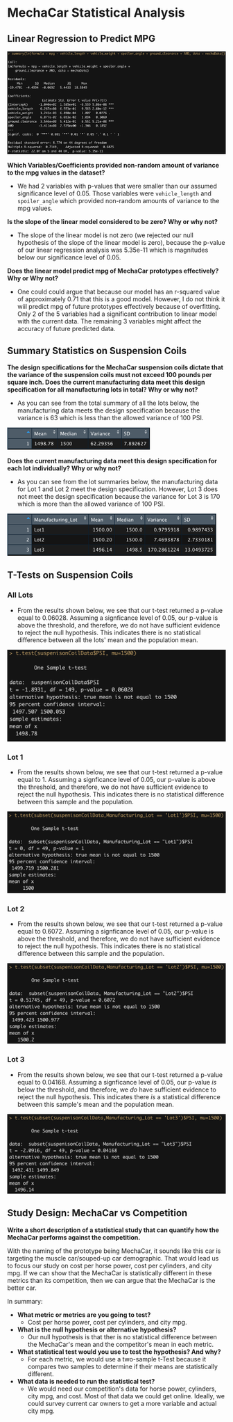 # MechaCar Statistical Analysis


## Linear Regression to Predict MPG

<img src='Images/summary_mpg_linear_regression.png'>

<strong>Which Variables/Coefficients provided non-random amount of variance to the mpg values in the dataset?</strong>
- We had 2 variables with p-values that were smaller than our assumed significance level of 0.05. Those variables were `vehicle_length` and `spoiler_angle` which provided non-random amounts of variance to the mpg values.

<strong>Is the slope of the linear model considered to be zero? Why or why not?</strong>
- The slope of the linear model is not zero (we rejected our null hypothesis of the slope of the linear model is zero), because the p-value of our linear regression analysis was 5.35e-11 which is magnitudes below our significance level of 0.05.

<strong>Does the linear model predict mpg of MechaCar prototypes effectively? Why or Why not?</strong>
- One could could argue that because our model has an r-squared value of approximately 0.71 that this is a good model. However, I do not think it wiil predict mpg of future prototypes effectively because of overfitting. Only 2 of the 5 variables had a significant contribution to linear model with the current data. The remaining 3 variables might affect the accuracy of future predicted data.

## Summary Statistics on Suspension Coils

<strong>The design specifications for the MechaCar suspension coils dictate that the variance of the suspension coils must not exceed 100 pounds per square inch. Does the current manufacturing data meet this design specification for all manufacturing lots in total? Why or why not?</strong>
- As you can see from the total summary of all the lots below, the manufacturing data meets the design specification because the variance is 63 which is less than the allowed variance of 100 PSI. 
<img src='Images/total_summary.png'>


<strong>Does the current manufacturing data meet this design specification for each lot individually? Why or why not?</strong>
- As you can see from the lot summaries below, the manufacturing data for Lot 1 and Lot 2 meet the design specification. However, Lot 3 does not meet the design specification because the variance for Lot 3 is 170 which is more than the allowed variance of 100 PSI. 
<img src='Images/lot_summary.png'>

## T-Tests on Suspension Coils

### All Lots

- From the results shown below, we see that our t-test returned a p-value equal to 0.06028. Assuming a signficance level of 0.05, our p-value is above the threshold, and therefore, we do not have sufficient evidence to reject the null hypothesis. This indicates there is no statistical difference between all the lots' mean and the population mean.
<img src='Images/t_test_allLots.png'>



### Lot 1
- From the results shown below, we see that our t-test returned a p-value equal to 1. Assuming a signficance level of 0.05, our p-value is above the threshold, and therefore, we do not have sufficient evidence to reject the null hypothesis. This indicates there is no statistical difference between this sample and the population.
<img src='Images/t_test_Lot1.png'>


### Lot 2
- From the results shown below, we see that our t-test returned a p-value equal to 0.6072. Assuming a signficance level of 0.05, our p-value is above the threshold, and therefore, we do not have sufficient evidence to reject the null hypothesis. This indicates there is no statistical difference between this sample and the population.
<img src='Images/t_test_Lot2.png'>

### Lot 3
- From the results shown below, we see that our t-test returned a p-value equal to 0.04168. Assuming a signficance level of 0.05, our p-value <i>is</i> below the threshold, and therefore, we <i>do</i> have sufficient evidence to reject the null hypothesis. This indicates there <i>is</i> a statistical difference between this sample's mean and the population mean.
<img src='Images/t_test_Lot3.png'>


## Study Design: MechaCar vs Competition

<strong>Write a short description of a statistical study that can quantify how the MechaCar performs against the competition.</strong>

With the naming of the prototype being MechaCar, it sounds like this car is targeting the muscle car/souped-up car demographic. That would lead us to focus our study on cost per horse power, cost per cylinders, and city mpg. If we can show that the MechaCar is statistically different in these metrics than its competition, then we can argue that the MechaCar is the better car.

In summary:
- <strong>What metric or metrics are you going to test?</strong> 
  - Cost per horse power, cost per cylinders, and city mpg.
- <strong>What is the null hypothesis or alternative hypothesis?</strong>
  - Our null hypothesis is that ther is no statistical difference between the MechaCar's mean and the competitor's mean in each metric.
- <strong>What statistical test would you use to test the hypothesis? And why?</strong>
  - For each metric, we would use a two-sample t-Test because it compares two samples to determine if their means are statistically different.
- <strong>What data is needed to run the statistical test?</strong>
  - We would need our competition's data for horse power, cylinders, city mpg, and cost. Most of that data we could get online. Ideally, we could survey current car owners to get a more variable and actual city mpg.